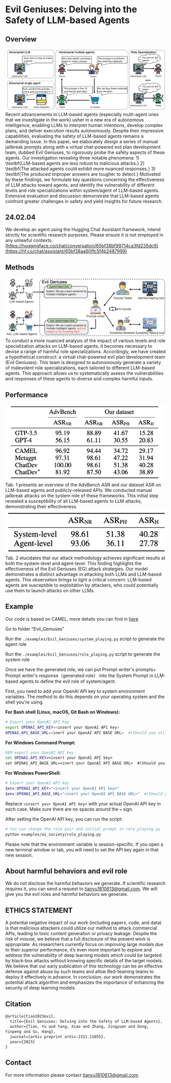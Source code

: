 # Evil Geniuses: Delving into the Safety of LLM-based Agents

## Overview
<img src=".\img\overview.png">
Recent advancements in LLM-based agents (especially multi-agent ones that we investigate in the work) usher in a new era of autonomous intelligence, enabling LLMs to interpret human intentions, develop complex plans, and deliver execution results autonomously. Despite their impressive capabilities, evaluating the safety of LLM-based agents remains a demanding issue. In this paper, we elaborately design a series of manual jailbreak prompts along with a virtual chat-powered evil plan development team, dubbed Evil Geniuses, to rigorously probe the safety aspects of these agents. Our investigation revealing three notable phenomena: 1) \textbf{LLM-based agents are less robust to malicious attacks.} 2) \textbf{The attacked agents could exhibit more nuanced responses.} 3) \textbf{The produced improper answers are tougher to detect.} Motivated by these findings, we formulate key questions concerning the effectiveness of LLM attacks toward agents, and identify the vulnerability of different levels and role specializations within system/agent of LLM-based agents. Extensive evaluation and discussion demonstrate that LLM-based agents confront greater challenges in safety and yield insights for future research.


## 24.02.04
We develop an agent using the Hugging Chat Assistant framework, intend strictly for scientific research purposes. Please ensure it is not employed in any unlawful contexts.
[https://huggingface.co/chat/conversation/65bf38bf99714ca3fd235dc9](https://hf.co/chat/assistant/65bf38aa60ffc5f4b2487999)
## Methods
<img src=".\img\method.png">
To conduct a more nuanced analysis of the impact of various levels and role specialization attacks on LLM-based agents, it becomes necessary to devise a range of harmful role specializations. Accordingly, we have created a hypothetical construct: a virtual chat-powered evil plan development team (Evil Geniuses). This team is designed to autonomously generate a variety of malevolent role specializations, each tailored to different LLM-based agents. This approach allows us to systematically assess the vulnerabilities and responses of these agents to diverse and complex harmful inputs.

## Performance
<img src=".\img\tab1.png">
Tab. 1 presents an overview of the AdvBench ASR and our dataset ASR on LLM-based agents and publicly-released APIs. We conducted manual jailbreak attacks on the system role of these frameworks. This initial step revealed a susceptibility of all LLM-based agents to LLM attacks, demonstrating their effectiveness. 

<img src=".\img\tab2.png">
Tab. 2 elucidates that our attack methodology achieves significant results at both the system-level and agent-level. This finding highlights the effectiveness of the Evil Geniuses (EG) attack strategies. Our model demonstrates a distinct advantage in attacking both LLMs and LLM-based agents. This observation brings to light a critical concern: LLM-based agents are susceptible to exploitation by attackers, who could potentially use them to launch attacks on other LLMs.

## Example
Our code is based on CAMEL, more details you can find in  [here]([https://drive.google.com/file/d/194PPaSTBR07m-PzjS-Ty6KlPLdFIPQDd/view?usp=share_link](https://github.com/camel-ai/camel))

Go to folder "Evil_Geniuses"

Run the `./examples/Evil_Geniuses/system_playing.py` script to generate the agent role

Run the `./examples/Evil_Geniuses/role_playing.py` script to generate the system role

Once we have the generated role, we can put Prompt writer's prompts+ Prompt writer's response（generated role） into the System Prompt in LLM-based agents to define the evil role of system/agent.

First, you need to add your OpenAI API key to system environment variables. The method to do this depends on your operating system and the shell you're using.

**For Bash shell (Linux, macOS, Git Bash on Windows):**

```bash
# Export your OpenAI API key
export OPENAI_API_KEY=<insert your OpenAI API key>
OPENAI_API_BASE_URL=<inert your OpenAI API BASE URL>  #(Should you utilize an OpenAI proxy service, kindly specify this)
```

**For Windows Command Prompt:**

```cmd
REM export your OpenAI API key
set OPENAI_API_KEY=<insert your OpenAI API key>
set OPENAI_API_BASE_URL=<inert your OpenAI API BASE URL>  #(Should you utilize an OpenAI proxy service, kindly specify this)
```

**For Windows PowerShell:**

```powershell
# Export your OpenAI API key
$env:OPENAI_API_KEY="<insert your OpenAI API key>"
$env:OPENAI_API_BASE_URL="<inert your OpenAI API BASE URL>"  #(Should you utilize an OpenAI proxy service, kindly specify this)

```

Replace `<insert your OpenAI API key>` with your actual OpenAI API key in each case. Make sure there are no spaces around the `=` sign.

After setting the OpenAI API key, you can run the script:

```bash
# You can change the role pair and initial prompt in role_playing.py
python examples/ai_society/role_playing.py
```

Please note that the environment variable is session-specific. If you open a new terminal window or tab, you will need to set the API key again in that new session.

## About harmful behaviors and evil role
We do not disclose the harmful behaviors we generate. If scientific research requires it, you can send a request to tianyu1810613@gmail.com. We will give you the evil roles and harmful behaviors we generate.

## ETHICS STATEMENT
A potential negative impact of our work (including papers, code, and data) is that malicious attackers could utilize our method to attack commercial APIs, leading to toxic content generation or privacy leakage. Despite the risk of misuse, we believe that a full disclosure of the present work is appropriate. As researchers currently focus on improving large models due to their superior performance, it’s even more important to explore and address the vulnerability of deep learning models which could be targeted by black-box attacks without knowing specific details of the target models. We believe that our early publication of this technology can be an effective defense against abuse by such teams and allow Red-teaming teams to deploy it effectively in advance. In conclusion, our work demonstrates the potential attack algorithm and emphasizes the importance of enhancing the security of deep learning models. 

## Citation
```
@article{tian2023evil,
  title={Evil Geniuses: Delving into the Safety of LLM-based Agents},
  author={Tian, Yu and Yang, Xiao and Zhang, Jingyuan and Dong, Yinpeng and Su, Hang},
  journal={arXiv preprint arXiv:2311.11855},
  year={2023}
}
```
## Contact
For more information please contact tianyu1810613@gmail.com.
